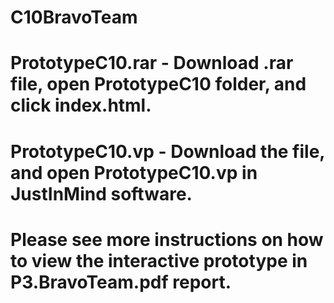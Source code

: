 # C10BravoTeam
#
# PrototypeC10.rar - Download .rar file, open PrototypeC10 folder, and click index.html.

# PrototypeC10.vp - Download the file, and open PrototypeC10.vp in JustInMind software.
#
# Please see more instructions on how to view the interactive prototype in P3.BravoTeam.pdf report.
